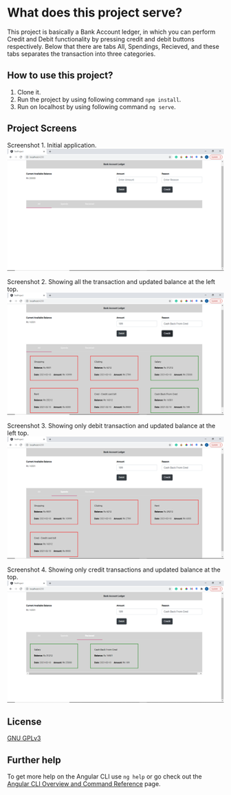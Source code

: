 # What does this project serve?

This project is basically a Bank Account ledger, in which you can perform Credit and Debit functionality by pressing credit and debit buttons respectively. Below that there are tabs All, Spendings, Recieved, and these tabs separates the transaction into three categories.

## How to use this project?

1. Clone it.
2. Run the project by using following command `npm install`.
3. Run on localhost by using following command `ng serve`. 

## Project Screens

Screenshot 1. Initial application.
![alt text](https://github.com/harshitdayani/bank_ledger_app_angular/blob/main/src/assets/1.png)

Screenshot  2. Showing all the transaction and updated balance at the left top.
![alt text](https://github.com/harshitdayani/bank_ledger_app_angular/blob/main/src/assets/2.png)

Screenshot  3. Showing only debit transaction and updated balance at the left top.
![alt text](https://github.com/harshitdayani/bank_ledger_app_angular/blob/main/src/assets/3.png)

Screenshot  4. Showing only credit transactions and updated balance at the top.
![alt text](https://github.com/harshitdayani/bank_ledger_app_angular/blob/main/src/assets/4.png)


## License

[GNU GPLv3](https://choosealicense.com/licenses/gpl-3.0/)


## Further help

To get more help on the Angular CLI use `ng help` or go check out the [Angular CLI Overview and Command Reference](https://angular.io/cli) page.
